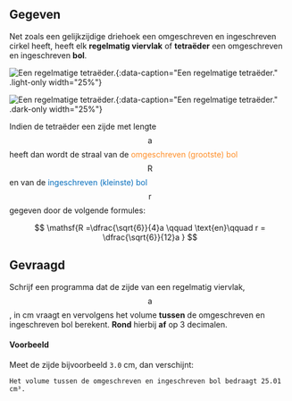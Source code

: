 ## Gegeven

Net zoals een gelijkzijdige driehoek een omgeschreven en ingeschreven cirkel heeft, heeft elk **regelmatig viervlak** of **tetraëder** een omgeschreven en ingeschreven **bol**. 

![Een regelmatige tetraëder.](media/image.png "Een regelmatige tetraëder."){:data-caption="Een regelmatige tetraëder." .light-only width="25%"}

![Een regelmatige tetraëder.](media/image_dark.png "Een regelmatige tetraëder."){:data-caption="Een regelmatige tetraëder." .dark-only width="25%"}

Indien de tetraëder een zijde met lengte $$\mathsf{a}$$ heeft dan wordt de straal van de <span style="color:#FF8E27">omgeschreven (grootste) bol</span> $$\mathsf{R}$$ en van de <span style="color:#086FBD">ingeschreven (kleinste) bol</span> $$\mathsf{r}$$ gegeven door de volgende formules:

$$
 \mathsf{R =\dfrac{\sqrt{6}}{4}a \qquad \text{en}\qquad r = \dfrac{\sqrt{6}}{12}a  }
$$

## Gevraagd
Schrijf een programma dat de zijde van een regelmatig viervlak, $$\mathsf{a}$$, in cm vraagt en vervolgens het volume **tussen** de omgeschreven en ingeschreven bol berekent. **Rond** hierbij **af** op 3 decimalen.

#### Voorbeeld
Meet de zijde bijvoorbeeld `3.0` cm, dan verschijnt:
```
Het volume tussen de omgeschreven en ingeschreven bol bedraagt 25.01 cm³.
```
